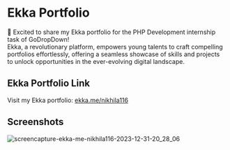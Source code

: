 # Ekka Portfolio
🚀 Excited to share my Ekka portfolio for the PHP Development internship task of GoDropDown!<br>
Ekka, a revolutionary platform, empowers young talents to craft compelling portfolios effortlessly, offering a seamless showcase of skills and projects to unlock opportunities in the ever-evolving digital landscape.

## Ekka Portfolio Link
Visit my Ekka portfolio: [ekka.me/nikhila116](https://ekka.me/nikhila116)

## Screenshots
![screencapture-ekka-me-nikhila116-2023-12-31-20_28_06](https://github.com/nikhilarokkam/Ekka-Portfolio/assets/115566678/fefb3cdb-bee6-43f7-8085-0bf979873de5)
